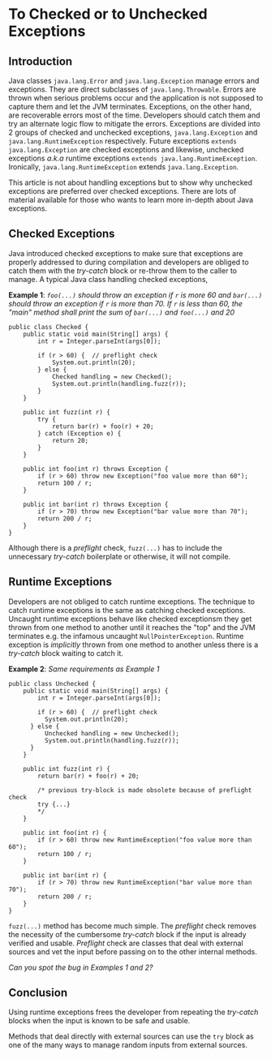 # To Checked or to Unchecked Exceptions
## Introduction
Java classes `java.lang.Error` and `java.lang.Exception` manage errors and exceptions. They are direct subclasses of `java.lang.Throwable`. Errors are thrown when serious problems occur and the application is not supposed to capture them and let the JVM terminates. Exceptions, on the other hand, are recoverable errors most of the time. Developers should catch them and try an alternate logic flow to mitigate the errors. Exceptions are divided into 2 groups of checked and unchecked exceptions, `java.lang.Exception` and `java.lang.RuntimeException` respectively. Future exceptions `extends java.lang.Exception` are checked exceptions and likewise, unchecked exceptions *a.k.a* runtime exceptions `extends java.lang.RuntimeException`. Ironically, `java.lang.RuntimeException` extends `java.lang.Exception`. 

This article is not about handling exceptions but to show why unchecked exceptions are preferred over checked exceptions. There are lots of material available for those who wants to learn more in-depth about Java exceptions.

## Checked Exceptions
Java introduced checked exceptions to make sure that exceptions are properly addressed to during compilation and developers are obliged to catch them with the *try-catch* block or re-throw them to the caller to manage. A typical Java class  handling checked exceptions,

**Example 1**: *`foo(...)` should throw an exception if `r` is more 60 and `bar(...)` should throw an exception if `r` is more than 70. If `r` is less than 60, the "main" method shall print the sum of `bar(...)` and `foo(...)` and 20*

	public class Checked {
	    public static void main(String[] args) {
	        int r = Integer.parseInt(args[0]);

	        if (r > 60) {  // preflight check
		        System.out.println(20);
		    } else { 
		        Checked handling = new Checked();
		        System.out.println(handling.fuzz(r));
		    }
	    }
	
	    public int fuzz(int r) {
	        try {
	            return bar(r) + foo(r) + 20;
	        } catch (Exception e) {
	            return 20;
	        }
	    }
		
	    public int foo(int r) throws Exception {
	        if (r > 60) throw new Exception("foo value more than 60");
	        return 100 / r;
	    }
	
	    public int bar(int r) throws Exception {
	        if (r > 70) throw new Exception("bar value more than 70");
	        return 200 / r;
	    }
	}

Although there is a *preflight* check, `fuzz(...)` has to include the unnecessary *try-catch* boilerplate or otherwise, it will not compile.

## Runtime Exceptions
Developers are not obliged to catch runtime exceptions. The technique to catch runtime exceptions is the same as catching checked exceptions. Uncaught runtime exceptions behave like checked exceptionsm they get thrown from one method to another until it reaches the "top" and the JVM terminates e.g. the infamous uncaught `NullPointerException`. Runtime exception is *implicitly* thrown from one method to another unless there is a *try-catch* block waiting to catch it.

**Example 2**: *Same requirements as Example 1*

	public class Unchecked {
	    public static void main(String[] args) {
	        int r = Integer.parseInt(args[0]);
	
	        if (r > 60) {  // preflight check
	          System.out.println(20);
	      } else { 
	          Unchecked handling = new Unchecked();
	          System.out.println(handling.fuzz(r));
	      }
	    }
	
	    public int fuzz(int r) {
	        return bar(r) + foo(r) + 20;
	
	        /* previous try-block is made obsolete because of preflight check
	        try {...}
	        */
	    }
	  
	    public int foo(int r) {
	        if (r > 60) throw new RuntimeException("foo value more than 60");
	        return 100 / r;
	    }
	
	    public int bar(int r) {
	        if (r > 70) throw new RuntimeException("bar value more than 70");
	        return 200 / r;
	    }
	}

`fuzz(...)` method has become much simple. The *preflight* check removes the necessity of the cumbersome *try-catch* block if the input is already verified and usable. *Preflight* check are classes that deal with external sources and vet the input before passing on to the other internal methods. 

*Can you spot the bug in Examples 1 and 2?*

## Conclusion
Using runtime exceptions frees the developer from repeating the *try-catch* blocks when the input is known to be safe and usable. 

Methods that deal directly with external sources can use the `try` block as one of the many ways to manage random inputs from external sources.
